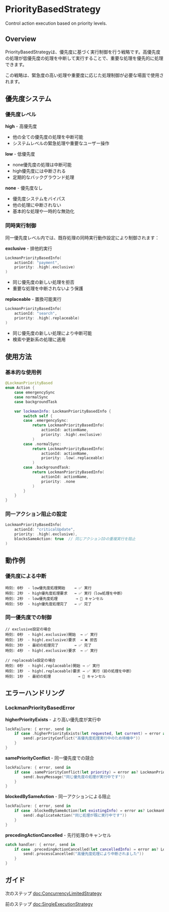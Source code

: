 # PriorityBasedStrategy

Control action execution based on priority levels.

## Overview

PriorityBasedStrategyは、優先度に基づく実行制御を行う戦略です。高優先度の処理が低優先度の処理を中断して実行することで、重要な処理を優先的に処理できます。

この戦略は、緊急度の高い処理や重要度に応じた処理制御が必要な場面で使用されます。

## 優先度システム

### 優先度レベル

**high** - 高優先度
- 他の全ての優先度の処理を中断可能
- システムレベルの緊急処理や重要なユーザー操作

**low** - 低優先度  
- none優先度の処理は中断可能
- high優先度には中断される
- 定期的なバックグラウンド処理

**none** - 優先度なし
- 優先度システムをバイパス
- 他の処理に中断されない
- 基本的な処理や一時的な無効化

### 同時実行制御

同一優先度レベル内では、既存処理の同時実行動作設定により制御されます：

**exclusive** - 排他的実行

```swift
LockmanPriorityBasedInfo(
    actionId: "payment",
    priority: .high(.exclusive)
)
```

- 同じ優先度の新しい処理を拒否
- 重要な処理を中断されないよう保護

**replaceable** - 置換可能実行

```swift
LockmanPriorityBasedInfo(
    actionId: "search", 
    priority: .high(.replaceable)
)
```

- 同じ優先度の新しい処理により中断可能
- 検索や更新系の処理に適用

## 使用方法

### 基本的な使用例

```swift
@LockmanPriorityBased
enum Action {
    case emergencySync
    case normalSync
    case backgroundTask
    
    var lockmanInfo: LockmanPriorityBasedInfo {
        switch self {
        case .emergencySync:
            return LockmanPriorityBasedInfo(
                actionId: actionName,
                priority: .high(.exclusive)
            )
        case .normalSync:
            return LockmanPriorityBasedInfo(
                actionId: actionName,
                priority: .low(.replaceable)
            )
        case .backgroundTask:
            return LockmanPriorityBasedInfo(
                actionId: actionName,
                priority: .none
            )
        }
    }
}
```

### 同一アクション阻止の設定

```swift
LockmanPriorityBasedInfo(
    actionId: "criticalUpdate",
    priority: .high(.exclusive),
    blocksSameAction: true  // 同じアクションIDの重複実行を阻止
)
```

## 動作例

### 優先度による中断

```
時刻: 0秒  - low優先度処理開始    → ✅ 実行
時刻: 2秒  - high優先度処理要求   → ✅ 実行（low処理を中断）
時刻: 2秒  - low優先度処理        → 🛑 キャンセル
時刻: 5秒  - high優先度処理完了   → ✅ 完了
```

### 同一優先度での制御

```
// exclusive設定の場合
時刻: 0秒  - high(.exclusive)開始  → ✅ 実行
時刻: 1秒  - high(.exclusive)要求  → ❌ 拒否
時刻: 3秒  - 最初の処理完了       → ✅ 完了
時刻: 4秒  - high(.exclusive)要求  → ✅ 実行

// replaceable設定の場合  
時刻: 0秒  - high(.replaceable)開始 → ✅ 実行
時刻: 1秒  - high(.replaceable)要求 → ✅ 実行（前の処理を中断）
時刻: 1秒  - 最初の処理            → 🛑 キャンセル
```

## エラーハンドリング

### LockmanPriorityBasedError

**higherPriorityExists** - より高い優先度が実行中

```swift
lockFailure: { error, send in
    if case .higherPriorityExists(let requested, let current) = error as? LockmanPriorityBasedError {
        send(.priorityConflict("高優先度処理実行中のため待機中"))
    }
}
```

**samePriorityConflict** - 同一優先度での競合

```swift
lockFailure: { error, send in
    if case .samePriorityConflict(let priority) = error as? LockmanPriorityBasedError {
        send(.busyMessage("同じ優先度の処理が実行中です"))
    }
}
```

**blockedBySameAction** - 同一アクションによる阻止

```swift
lockFailure: { error, send in
    if case .blockedBySameAction(let existingInfo) = error as? LockmanPriorityBasedError {
        send(.duplicateAction("同じ処理が既に実行中です"))
    }
}
```

**precedingActionCancelled** - 先行処理のキャンセル

```swift
catch handler: { error, send in
    if case .precedingActionCancelled(let cancelledInfo) = error as? LockmanPriorityBasedError {
        send(.processCancelled("高優先度処理により中断されました"))
    }
}
```

## ガイド

次のステップ <doc:ConcurrencyLimitedStrategy>

前のステップ <doc:SingleExecutionStrategy>
